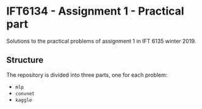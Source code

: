 # IFT6134 - Assignment 1 - Practical part

Solutions to the practical problems of assignment 1 in IFT 6135 winter 2019.

## Structure

The repository is divided into three parts, one for each problem:
- `mlp`
- `convnet`
- `kaggle`